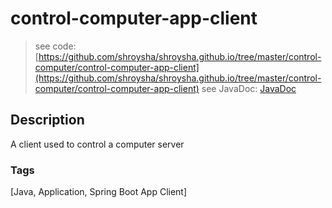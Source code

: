 # control-computer-app-client
> see code: [https://github.com/shroysha/shroysha.github.io/tree/master/control-computer/control-computer-app-client](https://github.com/shroysha/shroysha.github.io/tree/master/control-computer/control-computer-app-client)
> see JavaDoc: [JavaDoc](docs/javadoc/index.html)

## Description
A client used to control a computer server

### Tags
[Java, Application, Spring Boot App Client]
